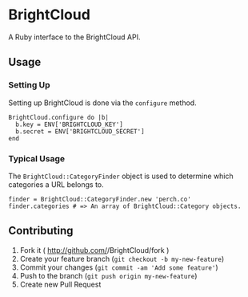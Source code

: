 # BrightCloud

A Ruby interface to the BrightCloud API.

## Usage

### Setting Up

Setting up BrightCloud is done via the `configure` method.

```
BrightCloud.configure do |b|                                
  b.key = ENV['BRIGHTCLOUD_KEY']
  b.secret = ENV['BRIGHTCLOUD_SECRET']
end
```

### Typical Usage

The `BrightCloud::CategoryFinder` object is used to determine which categories a URL belongs to.

```
finder = BrightCloud::CategoryFinder.new 'perch.co'
finder.categories # => An array of BrightCloud::Category objects.
```

## Contributing

1. Fork it ( http://github.com/<my-github-username>/BrightCloud/fork )
2. Create your feature branch (`git checkout -b my-new-feature`)
3. Commit your changes (`git commit -am 'Add some feature'`)
4. Push to the branch (`git push origin my-new-feature`)
5. Create new Pull Request
